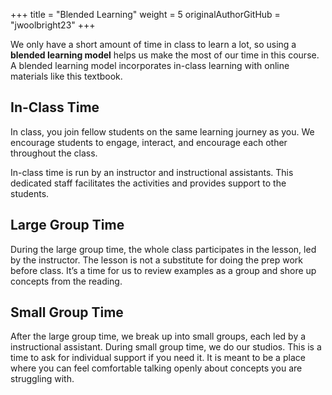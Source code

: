 +++
title = "Blended Learning"
weight = 5
originalAuthorGitHub = "jwoolbright23"
+++

We only have a short amount of time in class to learn a lot, so using a **blended learning model** helps us make the most of our time in this course. A blended learning model incorporates in-class learning with online materials like this textbook.

## In-Class Time

In class, you join fellow students on the same learning journey as you. We encourage students to engage, interact, and encourage each other throughout the class.

In-class time is run by an instructor and instructional assistants. This dedicated staff facilitates the activities and provides support to the students.

## Large Group Time

During the large group time, the whole class participates in the lesson, led by the instructor. The lesson is not a substitute for doing the prep work before class. It’s a time for us to review examples as a group and shore up concepts from the reading.

## Small Group Time

After the large group time, we break up into small groups, each led by a instructional assistant. During small group time, we do our studios. This is a time to ask for individual support if you need it. It is meant to be a place where you can feel comfortable talking openly about concepts you are struggling with.
